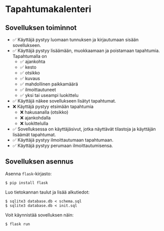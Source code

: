 # Tapahtumakalenteri

## Sovelluksen toiminnot

- ✅ Käyttäjä pystyy luomaan tunnuksen ja kirjautumaan sisään sovellukseen.
- ✅ Käyttäjä pystyy lisäämään, muokkaamaan ja poistamaan tapahtumia. Tapahtumalla on
  - ✅ ajankohta
  - ✅ kesto
  - ✅ otsikko
  - ✅ kuvaus
  - ✅ mahdollinen paikkamäärä
  - ✅ ilmoittautuneet
  - ✅ yksi tai useampi luokittelu
- ✅ Käyttäjä näkee sovellukseen lisätyt tapahtumat.
- ❌ Käyttäjä pystyy etsimään tapahtumia
  - ❌ hakusanalla (otsikko)
  - ❌ ajankohdalla
  - ❌ luokittelulla
- ✅ Sovelluksessa on käyttäjäsivut, jotka näyttävät tilastoja ja käyttäjän lisäämät tapahtumat.
- ✅ Käyttäjä pystyy ilmoittautumaan tapahtumaan.
- ✅ Käyttäjä pystyy perumaan ilmoittautumisensa.

## Sovelluksen asennus

Asenna `flask`-kirjasto:

```
$ pip install flask
```

Luo tietokannan taulut ja lisää alkutiedot:

```
$ sqlite3 database.db < schema.sql
$ sqlite3 database.db < init.sql
```

Voit käynnistää sovelluksen näin:

```
$ flask run
```
